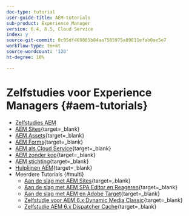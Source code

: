 ```yaml
---
doc-type: tutorial
user-guide-title: AEM-tutorials
sub-product: Experience Manager
version: 6.4, 6.5, Cloud Service
index: y
source-git-commit: 0c95df469885b84aa7585975a89811efab0ae5e7
workflow-type: tm+mt
source-wordcount: '128'
ht-degree: 10%

---
```



# Zelfstudies voor Experience Managers {#aem-tutorials}

+ [Zelfstudies AEM](overview.md)
+ [AEM Sites](https://experienceleague.adobe.com/docs/experience-manager-learn/sites/overview.html){target=_blank}
+ [AEM Assets](https://experienceleague.adobe.com/docs/experience-manager-learn/assets/overview.html){target=_blank}
+ [AEM Forms](https://experienceleague.adobe.com/docs/experience-manager-learn/forms/overview.html){target=_blank}
+ [AEM als Cloud Service](https://experienceleague.adobe.com/docs/experience-manager-learn/cloud-service/overview.html){target=_blank}
+ [AEM zonder kop](https://experienceleague.adobe.com/docs/experience-manager-learn/getting-started-with-aem-headless/overview.html){target=_blank}
+ [AEM stichting](https://experienceleague.adobe.com/docs/experience-manager-learn/cloud-service/overview.html){target=_blank}
+ [Hulplijnen AEM](https://experienceleague.adobe.com/docs/experience-manager-guides-learn/tutorials/overview.html){target=_blank}
+ Meerdere Tutorials {#multi}
   + [Aan de slag met AEM Sites](https://experienceleague.adobe.com/docs/experience-manager-learn/getting-started-wknd-tutorial-develop/overview.html){target=_blank}
   + [Aan de slag met AEM SPA Editor en Reageren](https://experienceleague.adobe.com/docs/experience-manager-learn/spa-react-tutorial/overview.html){target=_blank}
   + [Aan de slag met AEM en Adobe Target](https://experienceleague.adobe.com/docs/experience-manager-learn/aem-target-tutorial/overview.html){target=_blank}
   + [Zelfstudie voor AEM 6.x Dynamic Media Classic](https://experienceleague.adobe.com/docs/experience-manager-learn/dynamic-media-classic-tutorial/overview.html){target=_blank}
   + [Zelfstudie AEM 6.x Dispatcher Cache](https://experienceleague.adobe.com/docs/experience-manager-learn/dispatcher-tutorial/overview.html){target=_blank}

